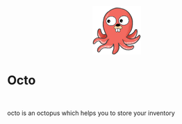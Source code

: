 <p align="center">
<img style="width:8em;" src="./assets/octo-2.png" alt="jim">
<br>
<h1>Octo</h1>
<br>
</p>

octo is an octopus which helps you to store your inventory

